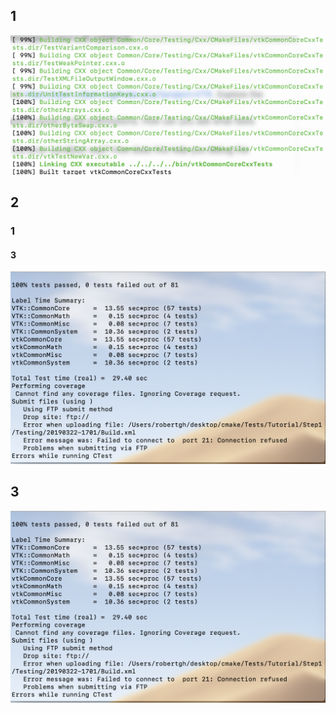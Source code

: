 ## 1
![alt text](one.png)
## 2 

### 1

#### 3 

![alt text](two.png)


## 3


![alt text](two.png)


